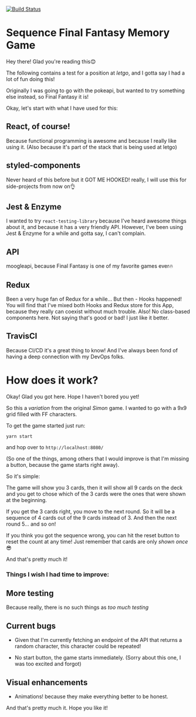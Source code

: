 [![Build Status](https://travis-ci.org/alfdocimo/letgo-fullstack-test.svg?branch=master)](https://travis-ci.org/alfdocimo/letgo-fullstack-test)

# Sequence Final Fantasy Memory Game

Hey there! Glad you're reading this😊

The following contains a test for a position at _letgo_, and I gotta say I had a lot of fun doing this!

Originally I was going to go with the pokeapi, but wanted to try something else instead, so Final Fantasy it is!

Okay, let's start with what I have used for this:

## React, of course!

Because functional programming is awesome and because I really like using it. (Also because it's part of the stack that is being used at letgo)

## styled-components

Never heard of this before but it GOT ME HOOKED! really, I will use this for side-projects from now on👌

## Jest & Enzyme

I wanted to try `react-testing-library` because I've heard awesome things about it, and because it has a very friendly API. However, I've been using Jest & Enzyme for a while and gotta say, I can't complain.

## API

moogleapi, because Final Fantasy is one of my favorite games ever🔥

## Redux

Been a very huge fan of Redux for a while... But then - Hooks happened! You will find that I've mixed both Hooks and Redux store for this App, because they really can coexist without much trouble. Also! No class-based components here. Not saying that's good or bad! I just like it better.

## TravisCI

Because CI/CD it's a great thing to know! And I've always been fond of having a deep connection with my DevOps folks.

# How does it work?

Okay! Glad you got here. Hope I haven't bored you yet!

So this a _variation_ from the original _Simon_ game. I wanted to go with a 9x9 grid filled with FF characters.

To get the game started just run:

`yarn start`

and hop over to `http://localhost:8080/`

(So one of the things, among others that I would improve is that I'm missing a <Start game> button, because the game starts right away).

So it's simple:

The game will show you 3 cards, then it will show all 9 cards on the deck and you get to chose which of the 3 cards were the ones that were shown at the beginning.

If you get the 3 cards right, you move to the next round. So it will be a sequence of 4 cards out of the 9 cards instead of 3. And then the next round 5... and so on!

If you think you got the sequence wrong, you can hit the reset button to reset the count at any time! Just remember that cards are only *shown once* 😎

And that's pretty much it!

### Things I wish I had time to improve:

## More testing

Because really, there is no such things as _too much testing_

## Current bugs

* Given that I'm currently fetching an endpoint of the API that returns a random character, this character could be repeated!

* No start button, the game starts immediately. (Sorry about this one, I was too excited and forgot)

## Visual enhancements

* Animations! because they make everything better to be honest.

And that's pretty much it. Hope you like it!